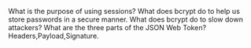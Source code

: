 What is the purpose of using sessions?
What does bcrypt do to help us store passwords in a secure manner.
What does bcrypt do to slow down attackers?
What are the three parts of the JSON Web Token? Headers,Payload,Signature.